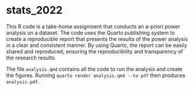 # stats_2022

This R code is a take-home assignment that conducts an a-priori power analysis on a dataset. The code uses the Quarto publishing system to create a reproducible report that presents the results of the power analysis in a clear and consistent manner. By using Quarto, the report can be easily shared and reproduced, ensuring the reproducibility and transparency of the research results. 

The file `analysis.qmd` contains all the code to run the analysis and create the figures. Running `quarto render analysis.qmd --to pdf` then produces `analysis.pdf`.
